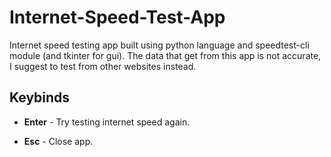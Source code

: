# Internet-Speed-Test-App

Internet speed testing app built using python language and speedtest-cli module (and tkinter for gui).
The data that get from this app is not accurate, I suggest to test from other websites instead.

## Keybinds
* **Enter** - Try testing internet speed again.

* **Esc** - Close app.
